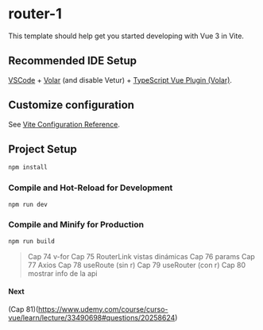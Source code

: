 # router-1

This template should help get you started developing with Vue 3 in Vite.

## Recommended IDE Setup

[VSCode](https://code.visualstudio.com/) + [Volar](https://marketplace.visualstudio.com/items?itemName=Vue.volar) (and disable Vetur) + [TypeScript Vue Plugin (Volar)](https://marketplace.visualstudio.com/items?itemName=Vue.vscode-typescript-vue-plugin).

## Customize configuration

See [Vite Configuration Reference](https://vitejs.dev/config/).

## Project Setup

```sh
npm install
```

### Compile and Hot-Reload for Development

```sh
npm run dev
```

### Compile and Minify for Production

```sh
npm run build
```


> Cap 74 v-for
> Cap 75 RouterLink vistas dinámicas
> Cap 76 params
> Cap 77 Axios
> Cap 78 useRoute (sin r)
> Cap 79 useRouter (con r)
> Cap 80 mostrar info de la api

#### Next 
(Cap 81)(https://www.udemy.com/course/curso-vue/learn/lecture/33490698#questions/20258624)
